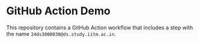 # GitHub Action Demo

This repository contains a GitHub Action workflow that includes a step with the name `24ds3000030@ds.study.iitm.ac.in`.
